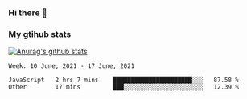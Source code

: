 ### Hi there 👋

### My gtihub stats

[![Anurag's github stats](https://github-readme-stats.vercel.app/api?username=gaozhidong)](https://github.com/gaozhidong/github-readme-stats)

<!--START_SECTION:waka-->
```text
Week: 10 June, 2021 - 17 June, 2021

JavaScript   2 hrs 7 mins    ██████████████████████░░░   87.58 % 
Other        17 mins         ███░░░░░░░░░░░░░░░░░░░░░░   12.39 % 
```
<!--END_SECTION:waka-->